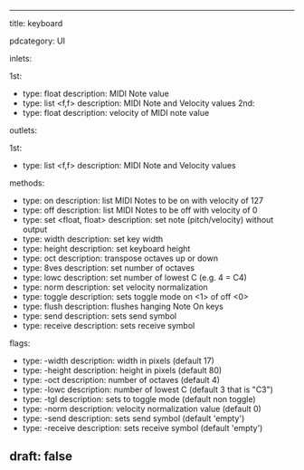 --- 


title: keyboard

pdcategory: UI

inlets:

  1st:
  - type: float
    description: MIDI Note value
  - type: list <f,f>
    description: MIDI Note and Velocity values
  2nd:
  - type: float
    description: velocity of MIDI note value

outlets:

  1st:
  - type: list <f,f>
    description: MIDI Note and Velocity values



methods:
  - type: on <list>
    description: list MIDI Notes to be on with velocity of 127
  - type: off <list>
    description: list MIDI Notes to be off with velocity of 0
  - type: set <float, float>
    description: set note (pitch/velocity) without output
  - type: width <float>
    description: set key width
  - type: height <float>
    description: set keyboard height
  - type: oct <float>
    description: transpose octaves up or down
  - type: 8ves <float>
    description: set number of octaves
  - type: lowc <float>
    description: set number of lowest C (e.g. 4 = C4)
  - type: norm <float>
    description: set velocity normalization
  - type: toggle <float>
    description: sets toggle mode on <1> of off <0>
  - type: flush
    description: flushes hanging Note On keys
  - type: send <symbol>
    description: sets send symbol
  - type: receive <symbol>
    description: sets receive symbol

flags:
  - type: -width <float>
    description: width in pixels (default 17)
  - type: -height <float>
    description: height in pixels (default 80)
  - type: -oct <float>
    description: number of octaves (default 4)
  - type: -lowc <float>
    description: number of lowest C (default 3  that is "C3")
  - type: -tgl
    description: sets to toggle mode (default non toggle)
  - type: -norm <float>
    description: velocity normalization value (default 0)
  - type: -send <symbol>
    description: sets send symbol (default 'empty')
  - type: -receive <symbol>
    description: sets receive symbol (default 'empty')

draft: false
---